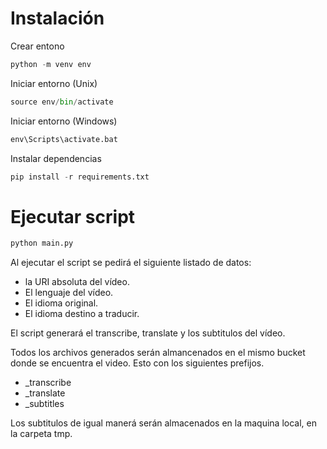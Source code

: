 # Instalación

Crear entono

```python
python -m venv env
```

Iniciar entorno (Unix)

```python
source env/bin/activate
```

Iniciar entorno (Windows)

```python
env\Scripts\activate.bat
```

Instalar dependencias

```python
pip install -r requirements.txt
```

# Ejecutar script

```python
python main.py
```

Al ejecutar el script se pedirá el siguiente listado de datos:

* la URI absoluta del vídeo. 
* El lenguaje del vídeo.
* El idioma original.
* El idioma destino a traducir.

El script generará el transcribe, translate y los subtitulos del vídeo.

Todos los archivos generados serán almancenados en el mismo bucket donde se encuentra el video. Esto con los siguientes prefijos.

* _transcribe
* _translate
* _subtitles

Los subtitulos de igual manerá serán almacenados en la maquina local, en la carpeta tmp.